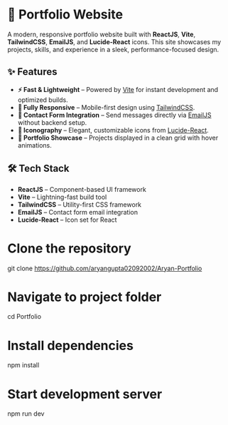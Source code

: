 # 🚀 Portfolio Website

A modern, responsive portfolio website built with **ReactJS**, **Vite**, **TailwindCSS**, **EmailJS**, and **Lucide-React** icons. This site showcases my projects, skills, and experience in a sleek, performance-focused design.

## ✨ Features
- **⚡ Fast & Lightweight** – Powered by [Vite](https://vitejs.dev/) for instant development and optimized builds.
- **📱 Fully Responsive** – Mobile-first design using [TailwindCSS](https://tailwindcss.com/).
- **📧 Contact Form Integration** – Send messages directly via [EmailJS](https://www.emailjs.com/) without backend setup.
- **🎨 Iconography** – Elegant, customizable icons from [Lucide-React](https://lucide.dev/).
- **💼 Portfolio Showcase** – Projects displayed in a clean grid with hover animations.

## 🛠 Tech Stack
- **ReactJS** – Component-based UI framework
- **Vite** – Lightning-fast build tool
- **TailwindCSS** – Utility-first CSS framework
- **EmailJS** – Contact form email integration
- **Lucide-React** – Icon set for React

# Clone the repository
git clone https://github.com/aryangupta02092002/Aryan-Portfolio

# Navigate to project folder
cd Portfolio

# Install dependencies
npm install

# Start development server
npm run dev